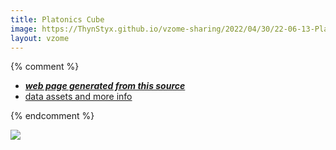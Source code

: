 ```yaml
---
title: Platonics Cube
image: https://ThynStyx.github.io/vzome-sharing/2022/04/30/22-06-13-Platonics-Cube/Platonics-Cube.png
layout: vzome
---
```


{% comment %}
 - [***web page generated from this source***][post]
 - [data assets and more info][github]

[post]: <https://ThynStyx.github.io/vzome-sharing/2022/04/30/Platonics-Cube-22-06-13.html>
[github]: <https://github.com/ThynStyx/vzome-sharing/tree/main/2022/04/30/22-06-13-Platonics-Cube/>
{% endcomment %}

<vzome-viewer style="width: 100%; height: 65vh;"
       src="https://ThynStyx.github.io/vzome-sharing/2022/04/30/22-06-13-Platonics-Cube/Platonics-Cube.vZome" >
  <img src="https://ThynStyx.github.io/vzome-sharing/2022/04/30/22-06-13-Platonics-Cube/Platonics-Cube.png" />
</vzome-viewer>